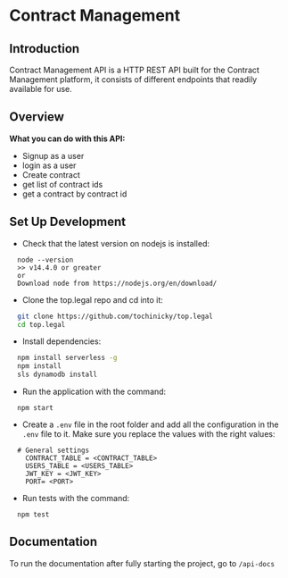 # Contract Management


## Introduction

Contract Management API is a HTTP REST API built for the Contract Management platform, it consists of different endpoints that readily available for use.

## Overview

**What you can do with this API:**

- Signup as a user
- login as a user
- Create contract 
- get list of contract ids
- get a contract by contract id


## Set Up Development

- Check that the latest version on nodejs is installed:

```
  node --version
  >> v14.4.0 or greater
  or 
  Download node from https://nodejs.org/en/download/
```

- Clone the top.legal repo and cd into it:

```bash
  git clone https://github.com/tochinicky/top.legal
  cd top.legal
```

- Install dependencies:

```bash
  npm install serverless -g
  npm install
  sls dynamodb install
```


- Run the application with the command:

```
  npm start
```


- Create a `.env` file in the root folder and add all the configuration in the `.env` file to it. Make sure you replace the values with the right values:

```
  # General settings
    CONTRACT_TABLE = <CONTRACT_TABLE>
    USERS_TABLE = <USERS_TABLE>
    JWT_KEY = <JWT_KEY>
    PORT= <PORT>
```

- Run tests with the command:

```
  npm test
```

## Documentation

To run the documentation after fully starting the project, go to `/api-docs`
